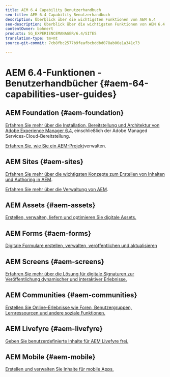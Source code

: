 ```yaml
---
title: AEM 6.4 Capability Benutzerhandbuch
seo-title: AEM 6.4 Capability Benutzerhandbuch
description: Überblick über die wichtigsten Funktionen von AEM 6.4
seo-description: Überblick über die wichtigsten Funktionen von AEM 6.4
contentOwner: bohnert
products: SG_EXPERIENCEMANAGER/6.4/SITES
translation-type: tm+mt
source-git-commit: 7cb8fbc2577b9feafbcbddbd078ab06e1a341c73

---
```



# AEM 6.4-Funktionen - Benutzerhandbücher {#aem-64-capabilities-user-guides}

## AEM Foundation {#aem-foundation}

[Erfahren Sie mehr über die Installation, Bereitstellung und Architektur von Adobe Experience Manager 6.4](/help/sites-deploying/home.md), einschließlich der Adobe Managed Services-Cloud-Bereitstellung.

[Erfahren Sie, wie Sie ein AEM-Projekt](/help/managing/home.md)verwalten.

## AEM Sites {#aem-sites}

[Erfahren Sie mehr über die wichtigsten Konzepte zum Erstellen von Inhalten und Authoring in AEM](/help/sites-authoring/home.md).

[Erfahren Sie mehr über die Verwaltung von AEM](/help/sites-administering/home.md).

## AEM Assets {#aem-assets}

[Erstellen, verwalten, liefern und optimieren Sie digitale Assets.](/help/assets/home.md)

## AEM Forms {#aem-forms}

[Digitale Formulare erstellen, verwalten, veröffentlichen und aktualisieren](/help/forms/home.md)

## AEM Screens {#aem-screens}

[Erfahren Sie mehr über die Lösung für digitale Signaturen zur Veröffentlichung dynamischer und interaktiver Erlebnisse.](/help/screens/home.md)

## AEM Communities {#aem-communities}

[Erstellen Sie Online-Erlebnisse wie Foren, Benutzergruppen, Lernressourcen und andere soziale Funktionen.](/help/communities/home.md)

## AEM Livefyre {#aem-livefyre}

[Geben Sie benutzerdefinierte Inhalte für AEM Livefyre frei.](https://marketing.adobe.com/resources/help/en_US/livefyre/home.html)

## AEM Mobile {#aem-mobile}

[Erstellen und verwalten Sie Inhalte für mobile Apps.](/help/mobile/home.md)
